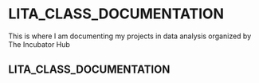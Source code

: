 # LITA_CLASS_DOCUMENTATION

This is where I am documenting my projects in data analysis organized by The Incubator Hub

## LITA_CLASS_DOCUMENTATION


